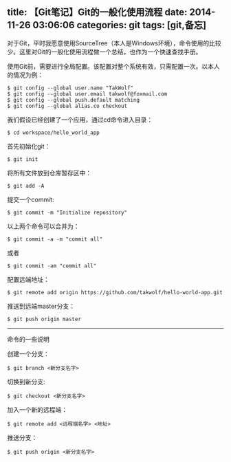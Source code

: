 title: 【Git笔记】Git的一般化使用流程
date: 2014-11-26 03:06:06
categories: git
tags: [git,备忘]
---
对于Git，平时我愿意使用SourceTree（本人是Windows环境），命令使用的比较少。这里对Git的一般化使用流程做一个总结，也作为一个快速查找手册。

<!-- more -->

使用Git前，需要进行全局配置。该配置对整个系统有效，只需配置一次。以本人的情况为例：
    
    $ git config --global user.name "TakWolf"
    $ git config --global user.email takwolf@foxmail.com
    $ git config --global push.default matching
    $ git config --global alias.co checkout

我们假设已经创建了一个应用，通过cd命令进入目录：

    $ cd workspace/hello_world_app

首先初始化git：

    $ git init

将所有文件放到仓库暂存区中：

    $ git add -A

提交一个commit:

    $ git commit -m "Initialize repository"

以上两个命令可以合并为：

    $ git commit -a -m "commit all"

或者

    $ git commit -am "commit all"

配置远端地址：

    $ git remote add origin https://github.com/takwolf/hello-world-app.git

推送到远端master分支：

    $ git push origin master

---
命令的一些说明

创建一个分支：

    $ git branch <新分支名字>

切换到新分支:

    $ git checkout <新分支名字>

加入一个新的远程端：

    $ git remote add <远程端名字> <地址>

推送分支：

    $ git push origin <新分支名字>
